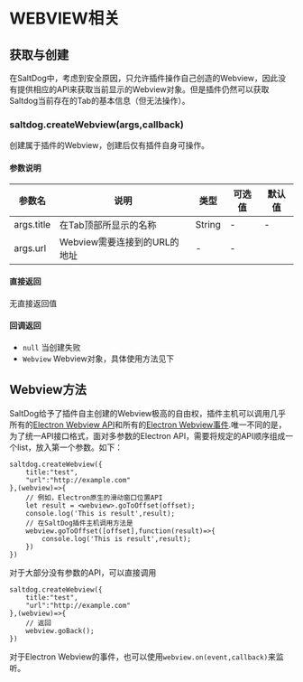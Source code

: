 # WEBVIEW相关

## 获取与创建
在SaltDog中，考虑到安全原因，只允许插件操作自己创造的Webview，因此没有提供相应的API来获取当前显示的Webview对象。但是插件仍然可以获取Saltdog当前存在的Tab的基本信息（但无法操作）。
### saltdog.createWebview(args,callback)
创建属于插件的Webview，创建后仅有插件自身可操作。
#### 参数说明
| 参数名 | 说明 | 类型 | 可选值 | 默认值 |
|----|----|----|----|----|
|args.title|在Tab顶部所显示的名称|String|-|-|
|args.url|Webview需要连接到的URL的地址|-|-|
#### 直接返回
无直接返回值
#### 回调返回
-   `null` 当创建失败
-   `Webview` Webview对象，具体使用方法见下

## Webview方法
SaltDog给予了插件自主创建的Webview极高的自由权，插件主机可以调用几乎所有的[Electron Webview API](https://www.electronjs.org/zh/docs/latest/api/webview-tag)和所有的[Electron Webview事件](https://www.electronjs.org/zh/docs/latest/api/webview-tag).唯一不同的是，为了统一API接口格式，面对多参数的Electron API，需要将规定的API顺序组成一个list，放入第一个参数。如下：
```
saltdog.createWebview({
    title:"test",
    "url":"http://example.com"
},(webview)=>{
    // 例如，Electron原生的滑动窗口位置API
    let result = <webview>.goToOffset(offset);
    console.log('This is result',result);
    // 在SaltDog插件主机调用方法是
    webview.goToOffset([offset],function(result)=>{
        console.log('This is result',result);
    })
})
```
对于大部分没有参数的API，可以直接调用
```
saltdog.createWebview({
    title:"test",
    "url":"http://example.com"
},(webview)=>{
    // 返回
    webview.goBack();
})
```
对于Electron Webview的事件，也可以使用`webview.on(event,callback)`来监听。
